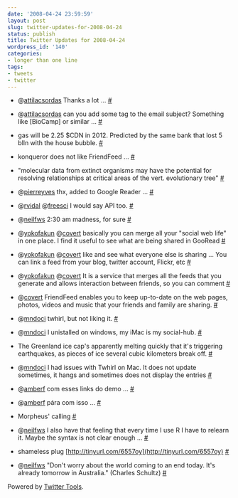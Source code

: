 ```yaml
---
date: '2008-04-24 23:59:59'
layout: post
slug: twitter-updates-for-2008-04-24
status: publish
title: Twitter Updates for 2008-04-24
wordpress_id: '140'
categories:
- longer than one line
tags:
- tweets
- twitter
---
```



	
  * @[attilacsordas](http://twitter.com/attilacsordas) Thanks a lot ... [#](http://twitter.com/nuin/statuses/796298220)

	
  * @[attilacsordas](http://twitter.com/attilacsordas) can you add some tag to the email subject? Something like [BioCamp] or similar ... [#](http://twitter.com/nuin/statuses/796292302)

	
  * gas will be 2.25 $CDN in 2012. Predicted by the same bank  that lost 5 blln with the house bubble. [#](http://twitter.com/nuin/statuses/796259498)

	
  * konqueror does not like FriendFeed ... [#](http://twitter.com/nuin/statuses/796221166)

	
  * "molecular data from extinct organisms may have the potential for resolving relationships at critical areas of the vert. evolutionary tree" [#](http://twitter.com/nuin/statuses/796137883)

	
  * @[pierreyves](http://twitter.com/pierreyves) thx, added to Google Reader ... [#](http://twitter.com/nuin/statuses/796106201)

	
  * @[rvidal](http://twitter.com/rvidal) @[freesci](http://twitter.com/freesci) I would say API too. [#](http://twitter.com/nuin/statuses/796099470)

	
  * @[neilfws](http://twitter.com/neilfws) 2:30 am madness, for sure [#](http://twitter.com/nuin/statuses/796064280)

	
  * @[yokofakun](http://twitter.com/yokofakun) @[covert](http://twitter.com/covert) basically you can merge all your "social web life" in one place. I find it useful to see what are being shared in GooRead [#](http://twitter.com/nuin/statuses/796063240)

	
  * @[yokofakun](http://twitter.com/yokofakun) @[covert](http://twitter.com/covert) like and see what everyone else is sharing ... You can link a feed from your blog, twitter account, Flickr, etc [#](http://twitter.com/nuin/statuses/796060765)

	
  * @[yokofakun](http://twitter.com/yokofakun) @[covert](http://twitter.com/covert) It is a service that merges all the feeds that you generate  and allows interaction between friends, so you can comment [#](http://twitter.com/nuin/statuses/796060188)

	
  * @[covert](http://twitter.com/covert) FriendFeed enables you to keep up-to-date on the web pages, photos, videos and music that your friends and family are sharing. [#](http://twitter.com/nuin/statuses/796056053)

	
  * @[mndoci](http://twitter.com/mndoci) twhirl, but not liking it. [#](http://twitter.com/nuin/statuses/795976501)

	
  * @[mndoci](http://twitter.com/mndoci) I unistalled on windows, my iMac is my social-hub. [#](http://twitter.com/nuin/statuses/795970139)

	
  * The Greenland ice cap's apparently melting quickly that it's triggering earthquakes, as pieces of ice several cubic kilometers break off. [#](http://twitter.com/nuin/statuses/795952114)

	
  * @[mndoci](http://twitter.com/mndoci) I had issues with Twhirl on Mac. It does not update sometimes, it hangs and sometimes does not display the entries [#](http://twitter.com/nuin/statuses/795946181)

	
  * @[amberf](http://twitter.com/amberf) com esses links do demo ... [#](http://twitter.com/nuin/statuses/795945534)

	
  * @[amberf](http://twitter.com/amberf) pára com isso ... [#](http://twitter.com/nuin/statuses/795912461)

	
  * Morpheus' calling [#](http://twitter.com/nuin/statuses/795633525)

	
  * @[neilfws](http://twitter.com/neilfws) I also have that feeling that every time I use R I have to relearn it. Maybe the syntax is not clear enough ... [#](http://twitter.com/nuin/statuses/795627772)

	
  * shameless plug [http://tinyurl.com/6557oy](http://tinyurl.com/6557oy) [#](http://twitter.com/nuin/statuses/795557662)

	
  * @[neilfws](http://twitter.com/neilfws) "Don't worry about the world coming to an end today. It's already
tomorrow in Australia." (Charles Schultz) [#](http://twitter.com/nuin/statuses/795550172)




Powered by [Twitter Tools](http://alexking.org/projects/wordpress).
